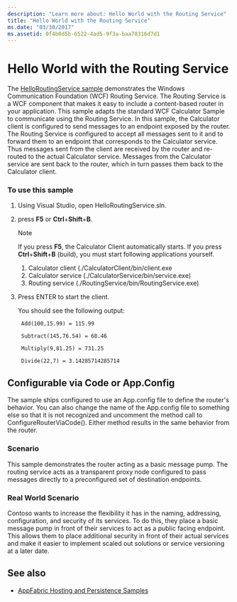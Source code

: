 ```yaml
---
description: "Learn more about: Hello World with the Routing Service"
title: "Hello World with the Routing Service"
ms.date: "03/30/2017"
ms.assetid: 0f4b0d5b-6522-4ad5-9f3a-baa78316d7d1
---
```

# Hello World with the Routing Service

The [HelloRoutingService sample](https://github.com/dotnet/samples/tree/main/framework/wcf) demonstrates the Windows Communication Foundation (WCF) Routing Service. The Routing Service is a WCF component that makes it easy to include a content-based router in your application. This sample adapts the standard WCF Calculator Sample to communicate using the Routing Service. In this sample, the Calculator client is configured to send messages to an endpoint exposed by the router. The Routing Service is configured to accept all messages sent to it and to forward them to an endpoint that corresponds to the Calculator service. Thus messages sent from the client are received by the router and re-routed to the actual Calculator service. Messages from the Calculator service are sent back to the router, which in turn passes them back to the Calculator client.

### To use this sample

1. Using Visual Studio, open HelloRoutingService.sln.

2. press **F5** or **Ctrl**+**Shift**+**B**.

    > [!NOTE]
    > If you press **F5**, the Calculator Client automatically starts. If you press **Ctrl**+**Shift**+**B** (build), you must start following applications yourself.
    >
    > 1. Calculator client (./CalculatorClient/bin/client.exe
    > 2. Calculator service (./CalculatorService/bin/service.exe)
    > 3. Routing service (./RoutingService/bin/RoutingService.exe)

3. Press ENTER to start the client.

     You should see the following output:

    ```console
     Add(100,15.99) = 115.99

     Subtract(145,76.54) = 68.46

     Multiply(9,81.25) = 731.25

     Divide(22,7) = 3.14285714285714
    ```

## Configurable via Code or App.Config

The sample ships configured to use an App.config file to define the router's behavior. You can also change the name of the App.config file to something else so that it is not recognized and uncomment the method call to ConfigureRouterViaCode(). Either method results in the same behavior from the router.

### Scenario

This sample demonstrates the router acting as a basic message pump. The routing service acts as a transparent proxy node configured to pass messages directly to a preconfigured set of destination endpoints.

### Real World Scenario

Contoso wants to increase the flexibility it has in the naming, addressing, configuration, and security of its services. To do this, they place a basic message pump in front of their services to act as a public facing endpoint. This allows them to place additional security in front of their actual services and make it easier to implement scaled out solutions or service versioning at a later date.

## See also

- [AppFabric Hosting and Persistence Samples](/previous-versions/appfabric/ff383418(v=azure.10))
